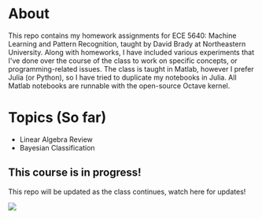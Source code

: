 # About
This repo contains my homework assignments for ECE 5640: Machine Learning and Pattern Recognition, taught by David Brady at Northeastern University.  Along with homeworks, I have included various experiments that I've done over the course of the class to work on specific concepts, or programming-related issues.  The class is taught in Matlab, however I prefer Julia (or Python), so I have tried to duplicate my notebooks in Julia.  All Matlab notebooks are runnable with the open-source Octave kernel.

# Topics (So far)
+ Linear Algebra Review
+ Bayesian Classification

## This course is in progress! 
This repo will be updated as the class continues, watch here for updates!

![](https://thumbs.gfycat.com/WetScientificHairstreak-size_restricted.gif)